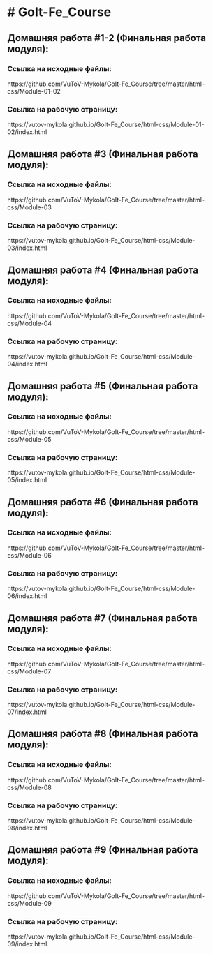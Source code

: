 <h1># GoIt-Fe_Course</h1>
<section>
<h2><b>Домашняя работа #1-2 (Финальная работа модуля):</b></h2>
   <h3>Ссылка на исходные файлы:</h3>
 <p>  https://github.com/VuToV-Mykola/GoIt-Fe_Course/tree/master/html-css/Module-01-02</p>
 <h3>  Ссылка на рабочую страницу:</h3>
 <p>  https://vutov-mykola.github.io/GoIt-Fe_Course/html-css/Module-01-02/index.html</p>
</section>
<section>
<h2><b>Домашняя работа #3 (Финальная работа модуля):</b></h2>
 <h3>  Ссылка на исходные файлы:</h3>
 <p>  https://github.com/VuToV-Mykola/GoIt-Fe_Course/tree/master/html-css/Module-03</p>
  <h3> Ссылка на рабочую страницу:</h3>
 <p>  https://vutov-mykola.github.io/GoIt-Fe_Course/html-css/Module-03/index.html</p>
</section>
<section>
<h2><b>Домашняя работа #4 (Финальная работа модуля):</b></h2>
 <h3>  Ссылка на исходные файлы:</h3>
 <p>  https://github.com/VuToV-Mykola/GoIt-Fe_Course/tree/master/html-css/Module-04</p>
  <h3> Ссылка на рабочую страницу:</h3>
 <p>  https://vutov-mykola.github.io/GoIt-Fe_Course/html-css/Module-04/index.html</p>
</section>
<section>
<h2><b>Домашняя работа #5 (Финальная работа модуля):</b></h2>
 <h3>  Ссылка на исходные файлы:</h3>
 <p>  https://github.com/VuToV-Mykola/GoIt-Fe_Course/tree/master/html-css/Module-05</p>
  <h3> Ссылка на рабочую страницу:</h3>
 <p>  https://vutov-mykola.github.io/GoIt-Fe_Course/html-css/Module-05/index.html</p>
</section>
<section>
<h2><b>Домашняя работа #6 (Финальная работа модуля):</b></h2>
 <h3>  Ссылка на исходные файлы:</h3>
 <p>  https://github.com/VuToV-Mykola/GoIt-Fe_Course/tree/master/html-css/Module-06</p>
  <h3> Ссылка на рабочую страницу:</h3>
 <p>  https://vutov-mykola.github.io/GoIt-Fe_Course/html-css/Module-06/index.html</p>
</section>
<section>
<h2><b>Домашняя работа #7 (Финальная работа модуля):</b></h2>
 <h3>  Ссылка на исходные файлы:</h3>
 <p>  https://github.com/VuToV-Mykola/GoIt-Fe_Course/tree/master/html-css/Module-07</p>
  <h3> Ссылка на рабочую страницу:</h3>
 <p>  https://vutov-mykola.github.io/GoIt-Fe_Course/html-css/Module-07/index.html</p>
</section>
<section>
<h2><b>Домашняя работа #8 (Финальная работа модуля):</b></h2>
 <h3>  Ссылка на исходные файлы:</h3>
 <p>  https://github.com/VuToV-Mykola/GoIt-Fe_Course/tree/master/html-css/Module-08</p>
  <h3> Ссылка на рабочую страницу:</h3>
 <p>  https://vutov-mykola.github.io/GoIt-Fe_Course/html-css/Module-08/index.html</p>
</section>
<h2><b>Домашняя работа #9 (Финальная работа модуля):</b></h2>
 <h3>  Ссылка на исходные файлы:</h3>
 <p>  https://github.com/VuToV-Mykola/GoIt-Fe_Course/tree/master/html-css/Module-09</p>
  <h3> Ссылка на рабочую страницу:</h3>
 <p>  https://vutov-mykola.github.io/GoIt-Fe_Course/html-css/Module-09/index.html</p>
</section>

